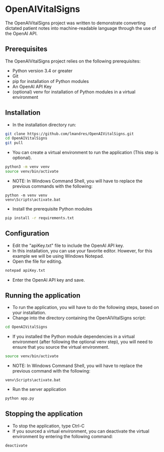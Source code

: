# OpenAIVitalSigns

The OpenAIVitalSigns project was written to demonstrate converting dictated patient notes into machine-readable language through the use of the OpenAI API.

## Prerequisites

The OpenAIVitalSigns project relies on the following prerequisites:

* Python version 3.4 or greater
* Git
* pip for installation of Python modules
* An OpenAI API Key
* (optional) venv for installation of Python modules in a virtual environment

## Installation

* In the installation directory run:

```bash
git clone https://github.com/lmandres/OpenAIVitalSigns.git
cd OpenAIVitalSigns
git pull
```

* You can create a virtual environment to run the application (This step is optional).

```bash
python3 -m venv venv
source venv/bin/activate
```

* NOTE: In Windows Command Shell, you will have to replace the previous commands with the following:
```
python -m venv venv
venv\Scripts\activate.bat
```

* Install the prerequisite Python modules

```bash
pip install -r requirements.txt
```

## Configuration

* Edit the "apiKey.txt" file to include the OpenAI API key.
* In this installation, you can use your favorite editor.  However, for this example we will be using Windows Notepad.
* Open the file for editing.

```bash
notepad apiKey.txt
```

* Enter the OpenAI API key and save.

## Running the application

* To run the application, you will have to do the following steps, based on your installation.
* Change into the directory containing the OpenAIVitalSigns script:

```bash
cd OpenAIVitalSigns
```

* If you installed the Python module dependencies in a virtual environment (after following the optional venv step), you will need to ensure that you source the virtual environment.

```bash
source venv/bin/activate
```

* NOTE: In Windows Command Shell, you will have to replace the previous command with the following:
```
venv\Scripts\activate.bat
```

* Run the server application
```bash
python app.py
```

## Stopping the application

* To stop the application, type Ctrl-C
* If you sourced a virtual environment, you can deactivate the virtual environment by entering the following command:

```bash
deactivate
```
